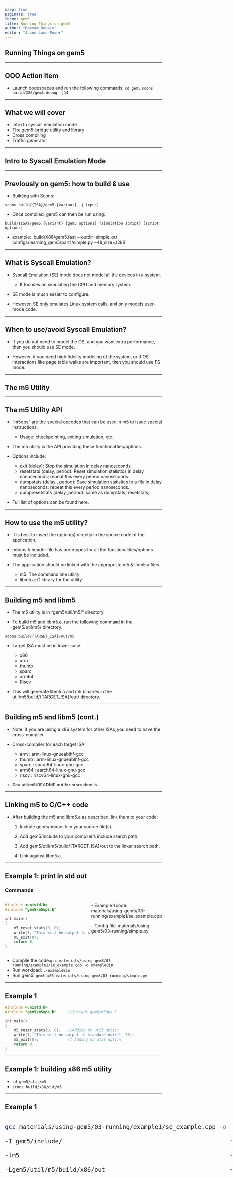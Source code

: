 ```yaml
---
marp: true
paginate: true
theme: gem5
title: Running Things on gem5
author: "Maryam Babaie"
editor: "Jason Lowe-Power"
---
```


<!-- _class: title -->

## Running Things on gem5

---

## OOO Action Item

- Launch codespaces and run the following commands:
`cd gem5`
`scons build/X86/gem5.debug -j14`

---

## What we will cover

- Intro to syscall emulation mode
- The gem5-bridge utility and library
- Cross compiling
- Traffic generator

---

## Intro to Syscall Emulation Mode

---

## Previously on gem5: how to build & use

- Building with Scons:

`scons build/{ISA}/gem5.{variant} -j (cpus)`

- Once compiled, gem5 can then be run using:

`build/{ISA}/gem5.{variant} [gem5 options] {simulation script} [script options]`

- example:
'build/X86/gem5.fast --outdir=simple_out configs/learning_gem5/part1/simple.py --l1i_size=32kB​'

---

## What is Syscall Emulation?​

- Syscall Emulation (SE) mode does not model all the devices in a system.​
  - It focuses on simulating the CPU and memory system.​

- SE mode is much easier to configure.​

- However, SE only emulates Linux system calls, and only models user-mode code.​

---

## When to use/avoid Syscall Emulation?​

- If you do not need to model the OS, and you want extra performance,​ then you should use SE mode.

- However, if you need high fidelity modeling of the system, or if OS interactions like page table walks are important, then you should use FS mode.​

---

## The m5 Utility
<!-- Is m5 called gem5-bridge now? -->

---

## The m5 Utility API​

- “m5ops” are the special opcodes that can be used in m5 to issue special instructions.​
  - Usage: checkpointing, exiting simulation, etc.​

- The m5 utility is the API providing these functionalities/options.​

- Options include:​
  - exit (delay): Stop the simulation in delay nanoseconds.​
  - resetstats (delay, period): Reset simulation statistics in delay nanoseconds; repeat this every period nanoseconds.​
  - dumpstats (delay , period): Save simulation statistics to a file in delay nanoseconds; repeat this every period nanoseconds.​
  - dumpresetstats (delay ,period): same as dumpstats; resetstats;​
- Full list of options can be found here.​

---

## How to use the m5 utility?​

- It is best to insert the option(s) directly in the source code of the application.​

- m5ops.h header file has prototypes for all the functionalities/options must be included.​

- The application should be linked with the appropriate m5 & libm5.a files.​
  - m5: The command line utility
  - libm5.a: C library for the utility

---

## Building m5 and libm5

- The m5 utility is in “gem5/util/m5/” directory.​

- To build m5 and libm5.a, run the following command in the gem5/util/m5/ directory.​

`scons build/{TARGET_ISA}/out/m5​`

- Target ISA must be in lower case:​
  - x86​
  - arm
  - thumb
  - sparc
  - arm64
  - Riscv

- This will generate libm5.a and m5 binaries in the util/m5/build/{TARGET_ISA}/out/ directory.​

---

## Building m5 and libm5 (cont.)

- Note: if you are using a x86 system for other ISAs, you need to have the cross-compiler​
- Cross-compiler for each target ISA:​
  - arm : arm-linux-gnueabihf-gcc​
  - thumb : arm-linux-gnueabihf-gcc​
  - sparc : sparc64-linux-gnu-gcc​
  - arm64 : aarch64-linux-gnu-gcc​
  - riscv : riscv64-linux-gnu-gcc​

- See util/m5/README.md for more details

---

## Linking m5 to C/C++ code​

- After building the m5 and libm5.a as described, link them to your code:​

  1. Include gem5/m5ops.h in your source file(s).​

  2. Add gem5/include to your compiler’s include search path.​

  3. Add gem5/util/m5/build/{TARGET_ISA}/out to the linker search path.​

  4. Link against libm5.a.​

---

## Example 1: print in std out​

### Commands

<style scoped>
pre {
    width:45rem;
    margin:0
}
#code-block {
    display:flex;
    flex-direction:row
}
</style>


<div id=code-block>

```c++
#include <unistd.h>
#include "gem5/m5ops.h"

int main()
{
    m5_reset_stats(0, 0);
    write(1, "This will be output to standard out\n", 36);
    m5_exit(0);
    return 0;
}
```
<!-- The original has empty lines between each line in main.
Removed to save space in slides -->
<div>
<p>- Example 1 code: ​materials/using-gem5/03-running/example1/se_example.cpp</p>
<p>- Config file:​ materials/using-gem5/03-running/simple.py</p>
</div>

</div>

- Compile the code:​ `gcc materials/using-gem5/03-running/example1/se_example.cpp -o exampleBin​`
- Run workload: `./exampleBin​`
- Run gem5: `gem5-x86 materials/using-gem5/03-running/simple.py​`

---

## Example 1​

```c++
#include <unistd.h>
#include "gem5/m5ops.h"     //Include gem5/m5ops.h​

int main()
{
    m5_reset_stats(0, 0);   //Adding m5 util option​
    write(1, "This will be output to standard out\n", 36);
    m5_exit(0);             // Adding m5 util option​
    return 0;
}
```

---

## Example 1: building x86 m5 utility​

- `cd gem5/util/m5​`
- `scons build/x86/out/m5​`

---

## Example 1​

<style scoped>
#block{
    display:flex;
    flex-direction:row;
    font-size:1.4rem
}
.inner{
    flex:1
}
</style>
<div id=block>

<div class=inner>

```bash
gcc materials/using-gem5/03-running/example1/se_example.cpp -o exampleBin​

-I gem5/include/ ​

-lm5 ​

-Lgem5/util/m5/build/x86/out​

```

</div>

<div class=inner>

```bash


- Add gem5/include to your compilers include search path.

- Link against libm5.a.​

- Add gem5/util/m5/build/{TARGET_ISA}/out to the linker search path.​
```

</div>
</div>
